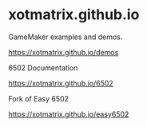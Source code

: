 # xotmatrix.github.io

GameMaker examples and demos.

<https://xotmatrix.github.io/demos>

6502 Documentation

<https://xotmatrix.github.io/6502>

Fork of Easy 6502

<https://xotmatrix.github.io/easy6502>
